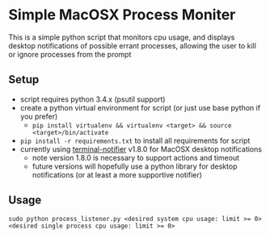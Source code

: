 # Simple MacOSX Process Moniter

This is a simple python script that monitors cpu usage, and displays desktop notifications of possible errant processes, allowing the user to kill or ignore processes from the prompt

## Setup 

- script requires python 3.4.x (psutil support)
- create a python virtual environment for script (or just use base python if you prefer)
  - `pip install virtualenv && virtualenv <target> && source <target>/bin/activate`
- `pip install -r requirements.txt` to install all requirements for script
- currently using [terminal-notifier](https://github.com/julienXX/terminal-notifier) v1.8.0 for MacOSX desktop notifications
  - note version 1.8.0 is necessary to support actions and timeout
  - future versions will hopefully use a python library for desktop notifications (or at least a more supportive notifier)
  
## Usage

`sudo python process_listener.py <desired system cpu usage: limit >= 0> <desired single process cpu usage: limit >= 0>`
  
